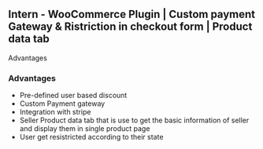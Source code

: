## Intern - WooCommerce Plugin | Custom payment Gateway & Ristriction in checkout form | Product data tab
Advantages
### Advantages
* Pre-defined user based discount
* Custom Payment gateway
* Integration with stripe
* Seller Product data tab that is use to get the basic information of seller and display them in single product page
* User get resistricted according to their state
